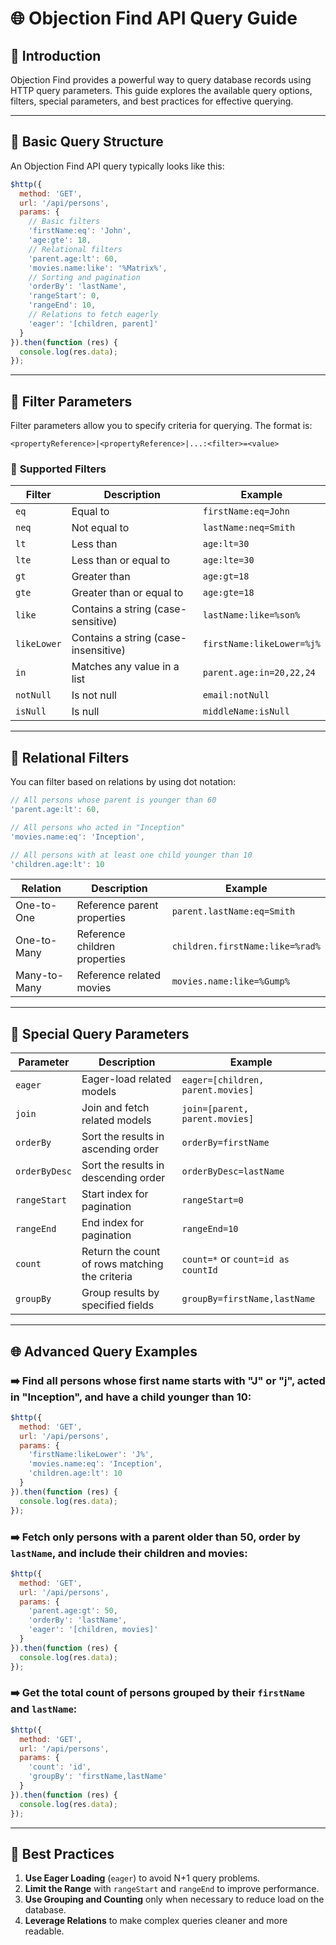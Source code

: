 # 🌐 **Objection Find API Query Guide**

## 📌 **Introduction**

Objection Find provides a powerful way to query database records using HTTP query parameters. This guide explores the available query options, filters, special parameters, and best practices for effective querying.

---

## 🔎 **Basic Query Structure**

An Objection Find API query typically looks like this:

```javascript
$http({
  method: 'GET',
  url: '/api/persons',
  params: {
    // Basic filters
    'firstName:eq': 'John',
    'age:gte': 18,
    // Relational filters
    'parent.age:lt': 60,
    'movies.name:like': '%Matrix%',
    // Sorting and pagination
    'orderBy': 'lastName',
    'rangeStart': 0,
    'rangeEnd': 10,
    // Relations to fetch eagerly
    'eager': '[children, parent]'
  }
}).then(function (res) {
  console.log(res.data);
});
```

---

## 📌 **Filter Parameters**

Filter parameters allow you to specify criteria for querying. The format is:

```
<propertyReference>|<propertyReference>|...:<filter>=<value>
```

### 📝 **Supported Filters**

| Filter      | Description                          | Example                   |
| ----------- | ------------------------------------ | ------------------------- |
| `eq`        | Equal to                             | `firstName:eq=John`       |
| `neq`       | Not equal to                         | `lastName:neq=Smith`      |
| `lt`        | Less than                            | `age:lt=30`               |
| `lte`       | Less than or equal to                | `age:lte=30`              |
| `gt`        | Greater than                         | `age:gt=18`               |
| `gte`       | Greater than or equal to             | `age:gte=18`              |
| `like`      | Contains a string (case-sensitive)   | `lastName:like=%son%`     |
| `likeLower` | Contains a string (case-insensitive) | `firstName:likeLower=%j%` |
| `in`        | Matches any value in a list          | `parent.age:in=20,22,24`  |
| `notNull`   | Is not null                          | `email:notNull`           |
| `isNull`    | Is null                              | `middleName:isNull`       |

---

## 🔄 **Relational Filters**

You can filter based on relations by using dot notation:

```javascript
// All persons whose parent is younger than 60
'parent.age:lt': 60,

// All persons who acted in "Inception"
'movies.name:eq': 'Inception',

// All persons with at least one child younger than 10
'children.age:lt': 10
```

| Relation     | Description                   | Example                         |
| ------------ | ----------------------------- | ------------------------------- |
| One-to-One   | Reference parent properties   | `parent.lastName:eq=Smith`      |
| One-to-Many  | Reference children properties | `children.firstName:like=%rad%` |
| Many-to-Many | Reference related movies      | `movies.name:like=%Gump%`       |

---

## 📌 **Special Query Parameters**

| Parameter     | Description                                    | Example                            |
| ------------- | ---------------------------------------------- | ---------------------------------- |
| `eager`       | Eager-load related models                      | `eager=[children, parent.movies]`  |
| `join`        | Join and fetch related models                  | `join=[parent, parent.movies]`     |
| `orderBy`     | Sort the results in ascending order            | `orderBy=firstName`                |
| `orderByDesc` | Sort the results in descending order           | `orderByDesc=lastName`             |
| `rangeStart`  | Start index for pagination                     | `rangeStart=0`                     |
| `rangeEnd`    | End index for pagination                       | `rangeEnd=10`                      |
| `count`       | Return the count of rows matching the criteria | `count=*` or `count=id as countId` |
| `groupBy`     | Group results by specified fields              | `groupBy=firstName,lastName`       |

---

## 🌐 **Advanced Query Examples**

### ➡️ **Find all persons whose first name starts with "J" or "j", acted in "Inception", and have a child younger than 10:**

```javascript
$http({
  method: 'GET',
  url: '/api/persons',
  params: {
    'firstName:likeLower': 'J%',
    'movies.name:eq': 'Inception',
    'children.age:lt': 10
  }
}).then(function (res) {
  console.log(res.data);
});
```

### ➡️ **Fetch only persons with a parent older than 50, order by `lastName`, and include their children and movies:**

```javascript
$http({
  method: 'GET',
  url: '/api/persons',
  params: {
    'parent.age:gt': 50,
    'orderBy': 'lastName',
    'eager': '[children, movies]'
  }
}).then(function (res) {
  console.log(res.data);
});
```

### ➡️ **Get the total count of persons grouped by their `firstName` and `lastName`:**

```javascript
$http({
  method: 'GET',
  url: '/api/persons',
  params: {
    'count': 'id',
    'groupBy': 'firstName,lastName'
  }
}).then(function (res) {
  console.log(res.data);
});
```

---

## 📌 **Best Practices**

1. **Use Eager Loading** (`eager`) to avoid N+1 query problems.
2. **Limit the Range** with `rangeStart` and `rangeEnd` to improve performance.
3. **Use Grouping and Counting** only when necessary to reduce load on the database.
4. **Leverage Relations** to make complex queries cleaner and more readable.
